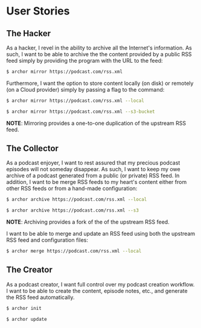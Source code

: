 # User Stories

## The Hacker

As a hacker, I revel in the ability to archive all the Internet's information. As such, I want to be able to archive the the content provided by a public RSS feed simply by providing the program with the URL to the feed:

```bash
$ archor mirror https://podcast.com/rss.xml
```

Furthermore, I want the option to store content locally (on disk) or remotely (on a Cloud provider) simply by passing a flag to the command:

```bash
$ archor mirror https://podcast.com/rss.xml --local
```

```bash
$ archor mirror https://podcast.com/rss.xml --s3-bucket
```

**NOTE**: Mirroring provides a one-to-one duplication of the upstream RSS feed.

## The Collector

As a podcast enjoyer, I want to rest assured that my precious podcast episodes will not someday disappear. As such, I want to keep my owe archive of a podcast generated from a public (or private) RSS feed. In addition, I want to be merge RSS feeds to my heart's content either from other RSS feeds or from a hand-made configuration:

```bash
$ archor archive https://podcast.com/rss.xml --local
```

```bash
$ archor archive https://podcast.com/rss.xml --s3
```

**NOTE**: Archiving provides a fork of the of the upstream RSS feed.

I want to be able to merge and update an RSS feed using both the upstream RSS feed and configuration files:

```bash
$ archor merge https://podcast.com/rss.xml --local
```

## The Creator

As a podcast creator, I want full control over my podcast creation workflow. I want to be able to create the content, episode notes, etc., and generate the RSS feed automatically.

```bash
$ archor init
```

```bash
$ archor update
```
